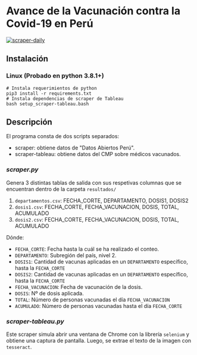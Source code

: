 # Avance de la Vacunación contra la Covid-19 en Perú

[![scraper-daily](https://github.com/annaabsi/git-scraper-vacunacion/actions/workflows/main.yml/badge.svg)](https://github.com/annaabsi/git-scraper-vacunacion/actions/workflows/main.yml)


## Instalación


### Linux (Probado en python 3.8.1+)
```
# Instala requerimientos de python
pip3 install -r requirements.txt
# Instala dependencias de scraper de Tableau
bash setup_scraper-tableau.bash
```


## Descripción

El programa consta de dos scripts separados: 
- scraper: obtiene datos de "Datos Abiertos Perú".
- scraper-tableau: obtiene datos del CMP sobre médicos vacunados.

### *scraper.py*

Genera 3 distintas tablas de salida con sus respetivas columnas que se encuentran dentro de la carpeta `resultados/`

1. `departamentos.csv`: FECHA_CORTE, DEPARTAMENTO, DOSIS1, DOSIS2
2. `dosis1.csv`: FECHA_CORTE, FECHA_VACUNACION, DOSIS, TOTAL, ACUMULADO
3. `dosis2.csv`: FECHA_CORTE, FECHA_VACUNACION, DOSIS, TOTAL, ACUMULADO

Dónde: 

- `FECHA_CORTE`: Fecha hasta la cuál se ha realizado el conteo.
- `DEPARTAMENTO`: Subregión del país, nivel 2.
- `DOSIS1`: Cantidad de vacunas aplicadas en un `DEPARTAMENTO` específico, hasta la `FECHA_CORTE`
- `DOSIS2`: Cantidad de vacunas aplicadas en un `DEPARTAMENTO` específico, hasta la `FECHA_CORTE`
- `FECHA_VACUNACION`: Fecha de vacunación de la dosis.
- `DOSIS`: Nº de dosis aplicada.
- `TOTAL`: Número de personas vacunadas el día `FECHA_VACUNACION`
- `ACUMULADO`: Número de personas vacunadas hasta el día `FECHA_CORTE`

### *scraper-tableau.py*

Este scraper simula abrir una ventana de Chrome con la librería `selenium` y obtiene una captura de pantalla. Luego, se extrae el texto de la imagen con `tesseract`.
